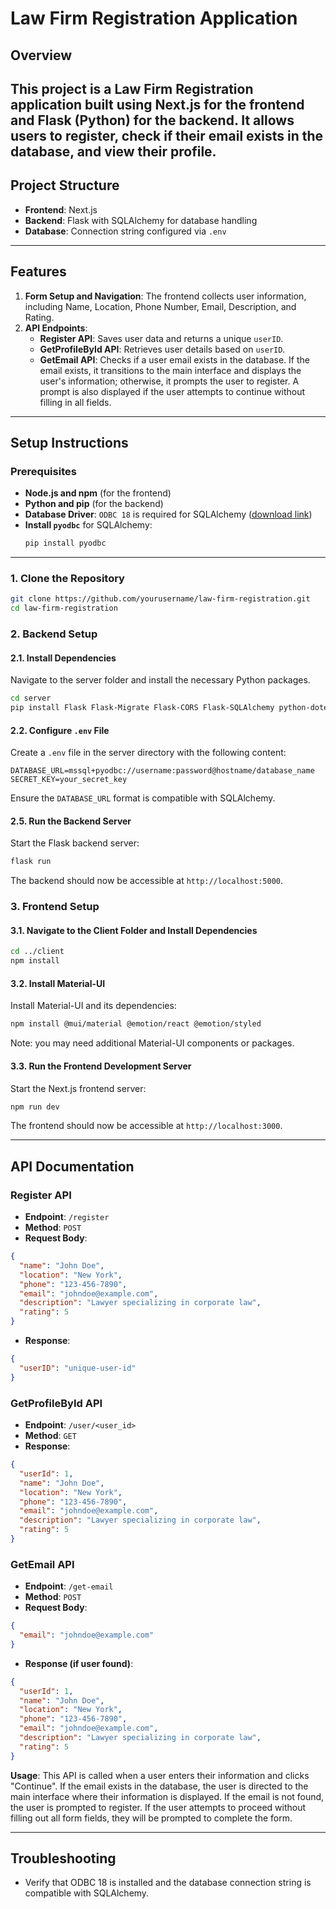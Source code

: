 # Law Firm Registration Application

## Overview
This project is a Law Firm Registration application built using Next.js for the frontend and Flask (Python) for the backend. It allows users to register, check if their email exists in the database, and view their profile. 
---

## Project Structure
- **Frontend**: Next.js
- **Backend**: Flask with SQLAlchemy for database handling
- **Database**: Connection string configured via `.env`

---

## Features
1. **Form Setup and Navigation**: The frontend collects user information, including Name, Location, Phone Number, Email, Description, and Rating.
2. **API Endpoints**:
   - **Register API**: Saves user data and returns a unique `userID`.
   - **GetProfileById API**: Retrieves user details based on `userID`.
   - **GetEmail API**: Checks if a user email exists in the database. If the email exists, it transitions to the main interface and displays the user's information; otherwise, it prompts the user to register. A prompt is also displayed if the user attempts to continue without filling in all fields.

---

## Setup Instructions

### Prerequisites
- **Node.js and npm** (for the frontend)
- **Python and pip** (for the backend)
- **Database Driver**: `ODBC 18` is required for SQLAlchemy ([download link](https://docs.microsoft.com/en-us/sql/connect/odbc/download-odbc-driver-for-sql-server))
- **Install `pyodbc`** for SQLAlchemy:
   ```bash
   pip install pyodbc
   ```

---

### 1. Clone the Repository
```bash
git clone https://github.com/yourusername/law-firm-registration.git
cd law-firm-registration
```

### 2. Backend Setup
#### 2.1. Install Dependencies
Navigate to the server folder and install the necessary Python packages.
```bash
cd server
pip install Flask Flask-Migrate Flask-CORS Flask-SQLAlchemy python-dotenv pyodbc
```

#### 2.2. Configure `.env` File
Create a `.env` file in the server directory with the following content:
```
DATABASE_URL=mssql+pyodbc://username:password@hostname/database_name
SECRET_KEY=your_secret_key
```
Ensure the `DATABASE_URL` format is compatible with SQLAlchemy.

#### 2.5. Run the Backend Server
Start the Flask backend server:
```bash
flask run
```
The backend should now be accessible at `http://localhost:5000`.

### 3. Frontend Setup
#### 3.1. Navigate to the Client Folder and Install Dependencies
```bash
cd ../client
npm install
```

#### 3.2. Install Material-UI
Install Material-UI and its dependencies:
```bash
npm install @mui/material @emotion/react @emotion/styled
```
Note: you may need additional Material-UI components or packages.

#### 3.3. Run the Frontend Development Server
Start the Next.js frontend server:
```bash
npm run dev
```
The frontend should now be accessible at `http://localhost:3000`.

---

## API Documentation

### Register API
- **Endpoint**: `/register`
- **Method**: `POST`
- **Request Body**:
```json
{
  "name": "John Doe",
  "location": "New York",
  "phone": "123-456-7890",
  "email": "johndoe@example.com",
  "description": "Lawyer specializing in corporate law",
  "rating": 5
}
```
- **Response**:
```json
{
  "userID": "unique-user-id"
}
```

### GetProfileById API
- **Endpoint**: `/user/<user_id>`
- **Method**: `GET`
- **Response**:
```json
{
  "userId": 1,
  "name": "John Doe",
  "location": "New York",
  "phone": "123-456-7890",
  "email": "johndoe@example.com",
  "description": "Lawyer specializing in corporate law",
  "rating": 5
}
```

### GetEmail API
- **Endpoint**: `/get-email`
- **Method**: `POST`
- **Request Body**:
```json
{
  "email": "johndoe@example.com"
}
```
- **Response (if user found)**:
```json
{
  "userId": 1,
  "name": "John Doe",
  "location": "New York",
  "phone": "123-456-7890",
  "email": "johndoe@example.com",
  "description": "Lawyer specializing in corporate law",
  "rating": 5
}
```
**Usage**: This API is called when a user enters their information and clicks "Continue". If the email exists in the database, the user is directed to the main interface where their information is displayed. If the email is not found, the user is prompted to register. If the user attempts to proceed without filling out all form fields, they will be prompted to complete the form.

---

## Troubleshooting
- Verify that ODBC 18 is installed and the database connection string is compatible with SQLAlchemy.
